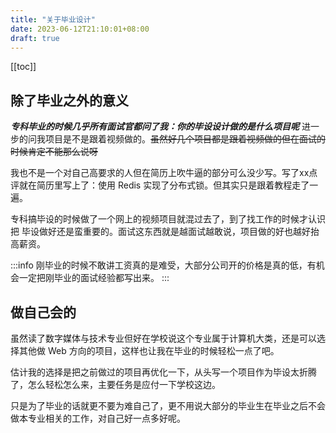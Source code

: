 ```yaml
---
title: "关于毕业设计"
date: 2023-06-12T21:10:01+08:00
draft: true
---
```


[[toc]]

## 除了毕业之外的意义

***专科毕业的时候几乎所有面试官都问了我：你的毕设设计做的是什么项目呢*** 进一步的问我项目是不是跟着视频做的。~~虽然好几个项目都是跟着视频做的但在面试的时候肯定不能那么说呀~~ 

我也不是一个对自己高要求的人但在简历上吹牛逼的部分可么没少写。写了xx点评就在简历里写上了：使用 Redis 实现了分布式锁。但其实只是跟着教程走了一遍。

专科搞毕设的时候做了一个网上的视频项目就混过去了，到了找工作的时候才认识把 毕设做好还是蛮重要的。面试这东西就是越面试越敢说，项目做的好也越好抬高薪资。

:::info
刚毕业的时候不敢讲工资真的是难受，大部分公司开的价格是真的低，有机会一定把刚毕业的面试经验都写出来。
:::


## 做自己会的

虽然读了数字媒体与技术专业但好在学校说这个专业属于计算机大类，还是可以选择其他做 Web 方向的项目，这样也让我在毕业的时候轻松一点了吧。

估计我的选择是把之前做过的项目再优化一下，从头写一个项目作为毕设太折腾了，怎么轻松怎么来，主要任务是应付一下学校这边。

只是为了毕业的话就更不要为难自己了，更不用说大部分的毕业生在毕业之后不会做本专业相关的工作，对自己好一点多好呢。